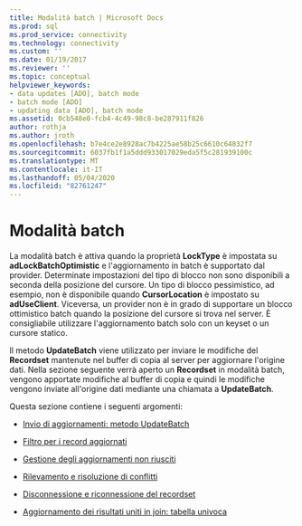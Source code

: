 ```yaml
---
title: Modalità batch | Microsoft Docs
ms.prod: sql
ms.prod_service: connectivity
ms.technology: connectivity
ms.custom: ''
ms.date: 01/19/2017
ms.reviewer: ''
ms.topic: conceptual
helpviewer_keywords:
- data updates [ADO], batch mode
- batch mode [ADO]
- updating data [ADO], batch mode
ms.assetid: 0cb548e0-fcb4-4c49-98c8-be287911f826
author: rothja
ms.author: jroth
ms.openlocfilehash: b7e4ce2e8928ac7b4225ae58b25c6610c64832f7
ms.sourcegitcommit: 6037fb1f1a5ddd933017029eda5f5c281939100c
ms.translationtype: MT
ms.contentlocale: it-IT
ms.lasthandoff: 05/04/2020
ms.locfileid: "82761247"
---
```

# <a name="batch-mode"></a>Modalità batch
La modalità batch è attiva quando la proprietà **LockType** è impostata su **adLockBatchOptimistic** e l'aggiornamento in batch è supportato dal provider. Determinate impostazioni del tipo di blocco non sono disponibili a seconda della posizione del cursore. Un tipo di blocco pessimistico, ad esempio, non è disponibile quando **CursorLocation** è impostato su **adUseClient**. Viceversa, un provider non è in grado di supportare un blocco ottimistico batch quando la posizione del cursore si trova nel server. È consigliabile utilizzare l'aggiornamento batch solo con un keyset o un cursore statico.  
  
 Il metodo **UpdateBatch** viene utilizzato per inviare le modifiche del **Recordset** mantenute nel buffer di copia al server per aggiornare l'origine dati. Nella sezione seguente verrà aperto un **Recordset** in modalità batch, vengono apportate modifiche al buffer di copia e quindi le modifiche vengono inviate all'origine dati mediante una chiamata a **UpdateBatch**.  
  
 Questa sezione contiene i seguenti argomenti:  
  
-   [Invio di aggiornamenti: metodo UpdateBatch](../../../ado/guide/data/sending-the-updates-updatebatch-method.md)  
  
-   [Filtro per i record aggiornati](../../../ado/guide/data/filtering-for-updated-records.md)  
  
-   [Gestione degli aggiornamenti non riusciti](../../../ado/guide/data/dealing-with-failed-updates.md)  
  
-   [Rilevamento e risoluzione di conflitti](../../../ado/guide/data/detecting-and-resolving-conflicts.md)  
  
-   [Disconnessione e riconnessione del recordset](../../../ado/guide/data/disconnecting-and-reconnecting-the-recordset.md)  
  
-   [Aggiornamento dei risultati uniti in join: tabella univoca](../../../ado/guide/data/updating-joined-results-unique-table.md)
